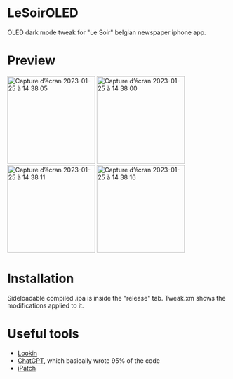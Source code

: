 # LeSoirOLED

OLED dark mode tweak for "Le Soir" belgian newspaper iphone app.

# Preview

<img width="200" alt="Capture d’écran 2023-01-25 à 14 38 05" src="https://user-images.githubusercontent.com/76073612/214577921-8d9ab69d-92ab-4218-908c-4fa93567c332.png"> <img width="200" alt="Capture d’écran 2023-01-25 à 14 38 00" src="https://user-images.githubusercontent.com/76073612/214577942-0077b7ec-1a70-4fed-acdc-731fa09b4e41.png"> <img width="200" alt="Capture d’écran 2023-01-25 à 14 38 11" src="https://user-images.githubusercontent.com/76073612/214577965-734799f2-ac19-481e-9c97-854c3cca5864.png"> <img width="200" alt="Capture d’écran 2023-01-25 à 14 38 16" src="https://user-images.githubusercontent.com/76073612/214577985-b71c40e8-5d7b-4580-ba17-d64c9da7dfa9.png">

# Installation
Sideloadable compiled .ipa is inside the "release" tab. Tweak.xm shows the modifications applied to it.

# Useful tools
- [Lookin](https://github.com/QMUI/LookinServer)
- [ChatGPT](https://openai.com/blog/chatgpt/), which basically wrote 95% of the code
- [iPatch](https://github.com/EamonTracey/iPatch)
